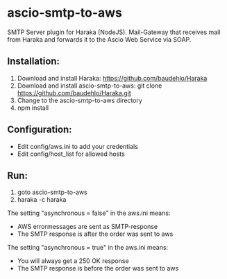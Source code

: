 # ascio-smtp-to-aws
SMTP Server plugin for Haraka (NodeJS). Mail-Gateway that receives mail from Haraka and forwards it to the Ascio Web Service via SOAP.

Installation:
--------------

1. Download and install Haraka: https://github.com/baudehlo/Haraka
2. Download and install ascio-smtp-to-aws: git clone https://github.com/baudehlo/Haraka.git
3. Change to the ascio-smtp-to-aws directory
4. npm install 

Configuration:
---------------

* Edit config/aws.ini to add your credentials
* Edit config/host_list for allowed hosts

Run:
----
1. goto ascio-smtp-to-aws
2. haraka -c haraka


The setting "asynchronous = false" in the aws.ini means:

* AWS errormessages are sent as SMTP-response
* The SMTP response is after the order was sent to aws

The setting "asynchronous = true" in the aws.ini means:

* You will always get a 250 OK response
* The SMTP response is before the order was sent to aws